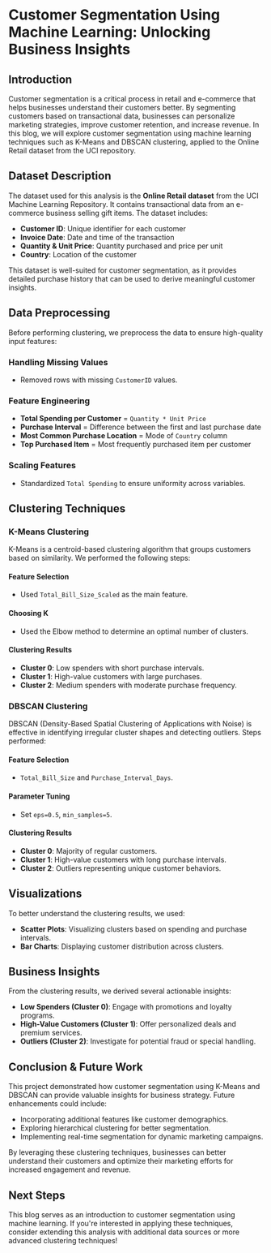 # Customer Segmentation Using Machine Learning: Unlocking Business Insights

## Introduction
Customer segmentation is a critical process in retail and e-commerce that helps businesses understand their customers better. By segmenting customers based on transactional data, businesses can personalize marketing strategies, improve customer retention, and increase revenue. In this blog, we will explore customer segmentation using machine learning techniques such as K-Means and DBSCAN clustering, applied to the Online Retail dataset from the UCI repository.

## Dataset Description
The dataset used for this analysis is the **Online Retail dataset** from the UCI Machine Learning Repository. It contains transactional data from an e-commerce business selling gift items. The dataset includes:
- **Customer ID**: Unique identifier for each customer
- **Invoice Date**: Date and time of the transaction
- **Quantity & Unit Price**: Quantity purchased and price per unit
- **Country**: Location of the customer

This dataset is well-suited for customer segmentation, as it provides detailed purchase history that can be used to derive meaningful customer insights.

## Data Preprocessing
Before performing clustering, we preprocess the data to ensure high-quality input features:

### Handling Missing Values
- Removed rows with missing `CustomerID` values.

### Feature Engineering
- **Total Spending per Customer** = `Quantity * Unit Price`
- **Purchase Interval** = Difference between the first and last purchase date
- **Most Common Purchase Location** = Mode of `Country` column
- **Top Purchased Item** = Most frequently purchased item per customer

### Scaling Features
- Standardized `Total Spending` to ensure uniformity across variables.

## Clustering Techniques
### K-Means Clustering
K-Means is a centroid-based clustering algorithm that groups customers based on similarity. We performed the following steps:

#### Feature Selection
- Used `Total_Bill_Size_Scaled` as the main feature.

#### Choosing K
- Used the Elbow method to determine an optimal number of clusters.

#### Clustering Results
- **Cluster 0**: Low spenders with short purchase intervals.
- **Cluster 1**: High-value customers with large purchases.
- **Cluster 2**: Medium spenders with moderate purchase frequency.

### DBSCAN Clustering
DBSCAN (Density-Based Spatial Clustering of Applications with Noise) is effective in identifying irregular cluster shapes and detecting outliers. Steps performed:

#### Feature Selection
- `Total_Bill_Size` and `Purchase_Interval_Days`.

#### Parameter Tuning
- Set `eps=0.5`, `min_samples=5`.

#### Clustering Results
- **Cluster 0**: Majority of regular customers.
- **Cluster 1**: High-value customers with long purchase intervals.
- **Cluster 2**: Outliers representing unique customer behaviors.

## Visualizations
To better understand the clustering results, we used:
- **Scatter Plots**: Visualizing clusters based on spending and purchase intervals.
- **Bar Charts**: Displaying customer distribution across clusters.

## Business Insights
From the clustering results, we derived several actionable insights:
- **Low Spenders (Cluster 0)**: Engage with promotions and loyalty programs.
- **High-Value Customers (Cluster 1)**: Offer personalized deals and premium services.
- **Outliers (Cluster 2)**: Investigate for potential fraud or special handling.

## Conclusion & Future Work
This project demonstrated how customer segmentation using K-Means and DBSCAN can provide valuable insights for business strategy. Future enhancements could include:
- Incorporating additional features like customer demographics.
- Exploring hierarchical clustering for better segmentation.
- Implementing real-time segmentation for dynamic marketing campaigns.

By leveraging these clustering techniques, businesses can better understand their customers and optimize their marketing efforts for increased engagement and revenue.

## Next Steps
This blog serves as an introduction to customer segmentation using machine learning. If you're interested in applying these techniques, consider extending this analysis with additional data sources or more advanced clustering techniques!
